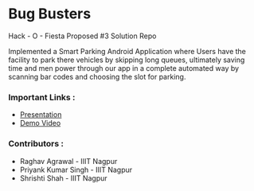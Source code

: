 # Bug Busters 
Hack - O - Fiesta Proposed #3 Solution Repo

Implemented a Smart Parking Android Application where Users have the facility to park there vehicles by skipping long queues, ultimately saving time and men power through our app in a complete automated way by scanning bar codes and choosing the slot for parking.

### Important Links :
- [Presentation]
- [Demo Video]


### Contributors :
- Raghav Agrawal - IIIT Nagpur
- Priyank Kumar Singh - IIIT Nagpur
- Shrishti Shah - IIIT Nagpur



[Presentation]: <https://docs.google.com/presentation/d/14Fl0MpvKMHl52zb55JdsG7MlMuIeZVWQcnWAxDDWQdM/edit?usp=sharing>
[Demo Video]: <https://drive.google.com/drive/folders/1j3iYdN5iJwchSP_x8VhYY6WHl3bjyOJ5?usp=sharing>


